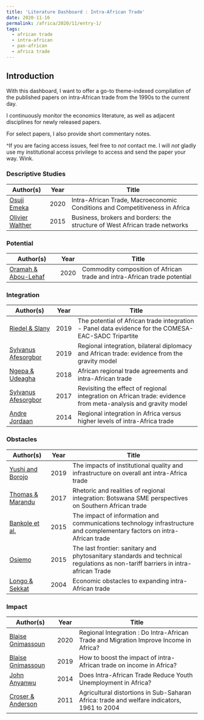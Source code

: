 ```yaml
---
title: 'Literature Dashboard : Intra-African Trade'
date: 2020-11-16
permalink: /africa/2020/11/entry-1/
tags:
  - african trade
  - intra-african
  - pan-african
  - africa trade
---
```





## Introduction

With this dashboard, I want to offer a go-to theme-indexed compilation of the published papers on intra-African trade from the 1990s to the current day. 

I continuously monitor the economics literature, as well as adjacent disciplines for newly released papers. 

For select papers, I also provide short commentary notes. 

^If you are facing access issues, feel free to _not_ contact me. I will _not_ gladly use my institutional access privilege to access and send the paper your way. Wink.  

### Descriptive Studies

| Author(s)               | Year   |  Title                                                                                              | 
| ----------------------- | ------ | --------------------------------------------------------------------------------------------------- |
| [Osuji Emeka](#)        | 2020   | Intra-African Trade, Macroeconomic Conditions and Competitiveness in Africa                         |     
| [Olivier Walther](#)    | 2015   | Business, brokers and borders: the structure of West African trade networks                         |


### Potential 
| Author(s)               | Year   |  Title                                                                                              | 
| ----------------------- | ------ | --------------------------------------------------------------------------------------------------- |
| [Oramah & Abou-Lehaf](#)| 2020   | Commodity composition of African trade and intra-African trade potential                            |  

### Integration

| Author(s)                 | Year   |  Title                                                                                                               | 
| ------------------------- | ------ | -------------------------------------------------------------------------------------------------------------------- |
| [Riedel & Slany](#)       | 2019   | The potential of African trade integration - Panel data evidence for the COMESA-EAC-SADC Tripartite                  |
| [Sylvanus Afesorgbor](#)  | 2019   | Regional integration, bilateral diplomacy and African trade: evidence from the gravity model                         |
| [Ngepa & Udeagha](#)      | 2018   | African regional trade agreements and intra-African trade                                                            |
| [Sylvanus Afesorgbor](#)  | 2017   | Revisiting the effect of regional integration on African trade: evidence from meta-analysis and gravity model        |
| [Andre Jordaan](#)        | 2014   | Regional integration in Africa versus higher levels of intra-Africa trade                                            |



### Obstacles

| Author(s)                 | Year   |  Title                                                                                                                          |
| ------------------------- | ------ | ------------------------------------------------------------------------------------------------------------------------------- |                      
| [Yushi and Borojo](#)     | 2019   | The impacts of institutional quality and infrastructure on overall ant intra-Africa trade                                       |
| [Thomas & Marandu](#)     | 2017   | Rhetoric and realities of regional integration: Botswana SME perspectives on Southern African trade                             |
| [Bankole et al.](#)       | 2015   | The impact of information and communications technology infrastructure and complementary factors on intra-African trade         |
| [Osiemo](#)               | 2015   | The last frontier: sanitary and phytosanitary standards and technical regulations as non-tariff barriers in intra-african Trade |
| [Longo & Sekkat](#)       | 2004   | Economic obstacles to expanding intra-African trade                                                                             |


### Impact

| Author(s)                  | Year   |  Title                                                                                     |
| -------------------------- | ------ | ------------------------------------------------------------------------------------------ |
| [Blaise Gnimassoun](#)     | 2020   | Regional Integration : Do Intra-African Trade and Migration Improve Income in Africa?      |                       
| [Blaise Gnimassoun](#)     | 2019   | How to boost the impact of intra-African trade on income in Africa?                        |
| [John Anyanwu](#)          | 2014   | Does Intra-African Trade Reduce Youth Unemployment in Africa?                              |
| [Croser & Anderson](#)     | 2011   | Agricultural distortions in Sub-Saharan Africa: trade and welfare indicators, 1961 to 2004 |
